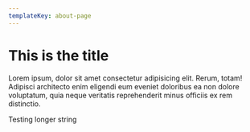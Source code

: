 ```yaml
---
templateKey: about-page
---
```


# This is the title

Lorem ipsum, dolor sit amet consectetur adipisicing elit. Rerum, totam! Adipisci architecto enim eligendi eum eveniet doloribus ea non dolore voluptatum, quia neque veritatis reprehenderit minus officiis ex rem distinctio.

Testing longer string
